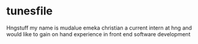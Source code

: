 # tunesfile
Hngstuff
my name is mudalue emeka christian a current intern at hng and would like to gain on hand experience in front end software development
